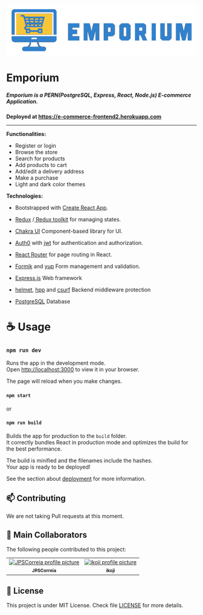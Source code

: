 
![image](https://github.com/JPSCorreia/e-commerce-frontend/blob/main/public/images/emporium-light.png?raw=true)


# Emporium

##### Emporium is a **PERN(PostgreSQL, Express, React, Node.js)** E-commerce Application.

**Deployed at https://e-commerce-frontend2.herokuapp.com**

---
**Functionalities:**

- Register or login
- Browse the store
- Search for products
- Add products to cart
- Add/edit a delivery address 
- Make a purchase
- Light and dark color themes


**Technologies:**

- Bootstrapped with [Create React App](https://github.com/facebook/create-react-app).
- [Redux](https://redux.js.org/) /[ Redux toolkit](https://redux-toolkit.js.org/) for managing states.
- [Chakra UI](https://chakra-ui.com/) Component-based library for UI.
- [Auth0](https://auth0.com/) with [jwt](https://jwt.io/) for authentication and authorization.
- [React Router](https://reactrouter.com/) for page routing in React.
- [Formik](https://formik.org/) and [yup](https://www.npmjs.com/package/yup) Form management and validation.

- [Express.js](https://expressjs.com/) Web framework
- [helmet](https://www.npmjs.com/package/helmet), [hpp](https://www.npmjs.com/package/hpp) and [csurf](https://www.npmjs.com/package/csurf) Backend middleware protection
- [PostgreSQL](https://www.postgresql.org/) Database


# ☕ Usage


### `npm run dev`

Runs the app in the development mode.\
Open [http://localhost:3000](http://localhost:3000) to view it in your browser.

The page will reload when you make changes.


#### `npm start`
or
#### `npm run build`

Builds the app for production to the `build` folder.\
It correctly bundles React in production mode and optimizes the build for the best performance.

The build is minified and the filenames include the hashes.\
Your app is ready to be deployed!

See the section about [deployment](https://facebook.github.io/create-react-app/docs/deployment) for more information.



## 📫 Contributing
We are not taking Pull requests at this moment.

## 🤝 Main Collaborators
The following people contributed to this project:

<table>
  <tr>
    <td align="center">
      <a href="https://github.com/JPSCorreia">
        <img src="https://avatars3.githubusercontent.com/u/80404631" width="100px;" alt="JPSCorreia profile picture"/><br>
        <sub>
          <b>JPSCorreia</b>
        </sub>
      </a>
    </td>
    <td align="center">
      <a href="https://github.com/ikoji">
        <img src="https://avatars.githubusercontent.com/u/9896751" width="100px;" alt="ikoji profile picture"/><br>
        <sub>
          <b>ikoji</b>
        </sub>
      </a>
    </td>
  </tr>
</table>

## 📝 License

This project is under MIT License. Check file [LICENSE](LICENSE) for more details.